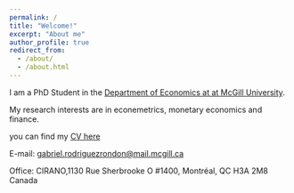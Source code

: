 ```yaml
---
permalink: /
title: "Welcome!"
excerpt: "About me"
author_profile: true
redirect_from: 
  - /about/
  - /about.html
---
```


I am a PhD Student in the [Department of Economics at at McGill University](https://www.mcgill.ca/economics/). 

My research interests are in econemetrics, monetary economics and finance. 

you can find my [CV here](https://roga11.github.io/gabrielrodriguez.github.io/files/GRodriguezRondon_CV_20210907.pdf)










E-mail: gabriel.rodriguezrondon@mail.mcgill.ca

Office: CIRANO,1130 Rue Sherbrooke O #1400, Montréal, QC H3A 2M8 Canada
